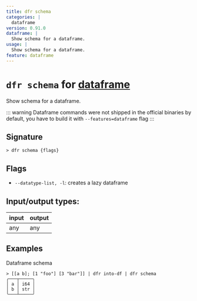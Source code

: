 ```yaml
---
title: dfr schema
categories: |
  dataframe
version: 0.91.0
dataframe: |
  Show schema for a dataframe.
usage: |
  Show schema for a dataframe.
feature: dataframe
---
```

<!-- This file is automatically generated. Please edit the command in https://github.com/nushell/nushell instead. -->

# `dfr schema` for [dataframe](/commands/categories/dataframe.md)

<div class='command-title'>Show schema for a dataframe.</div>

::: warning
Dataframe commands were not shipped in the official binaries by default, you have to build it with `--features=dataframe` flag
:::

## Signature

```> dfr schema {flags} ```

## Flags

 -  `--datatype-list, -l`: creates a lazy dataframe


## Input/output types:

| input | output |
| ----- | ------ |
| any   | any    |

## Examples

Dataframe schema
```nu
> [[a b]; [1 "foo"] [3 "bar"]] | dfr into-df | dfr schema
╭───┬─────╮
│ a │ i64 │
│ b │ str │
╰───┴─────╯
```

